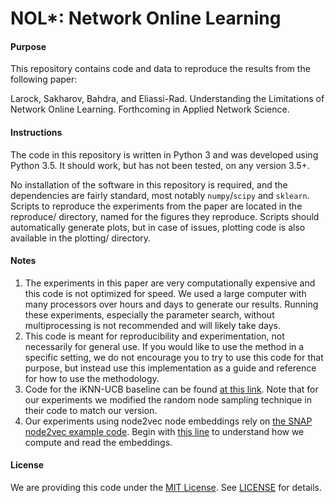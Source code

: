 # NOL\*: Network Online Learning

#### Purpose

This repository contains code and data to reproduce the results from the following paper:

Larock, Sakharov, Bahdra, and Eliassi-Rad. Understanding the Limitations of Network Online Learning. Forthcoming in Applied Network Science.

#### Instructions

The code in this repository is written in Python 3 and was developed using Python 3.5. It should work, but has not been tested, on any version 3.5+. 

No installation of the software in this repository is required, and the dependencies are fairly standard, most notably `numpy`/`scipy` and `sklearn`. Scripts to reproduce the experiments from the paper are located in the reproduce/ directory, named for the figures they reproduce. Scripts should automatically generate plots, but in case of issues, plotting code is also available in the plotting/ directory. 

#### Notes 

1. The experiments in this paper are very computationally expensive and this code is not optimized for speed. We used a large computer with many processors over hours and days to generate our results. Running these experiments, especially the parameter search, without multiprocessing is not recommended and will likely take days.
2. This code is meant for reproducibility and experimentation, not necessarily for general use. If you would like to use the method in a specific setting, we do not encourage you to try to use this code for that purpose, but instead use this implementation as a guide and reference for how to use the methodology. 
3. Code for the iKNN-UCB baseline can be found [at this link](https://bitbucket.org/kau_mad/net_complete/src/master/mab_explorer/). Note that for our experiments we modified the random node sampling technique in their code to match our version.
4. Our experiments using node2vec node embeddings rely on [the SNAP node2vec example code](https://github.com/snap-stanford/snap/tree/master/examples). Begin with [this line](https://github.com/tlarock/nol/blob/bf671b4817edd8d4fe38751ac8da9153c73b6ad2/nol/Node2VecFeatures.py#L19) to understand how we compute and read the embeddings. 

#### License

We are providing this code under the [MIT License](https://opensource.org/licenses/MIT). See [LICENSE](https://github.com/tlarock/nol/blob/master/LICENSE) for details.
